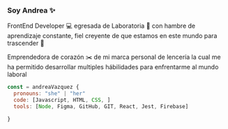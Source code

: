 ### Soy Andrea ✨ 

FrontEnd Developer 💻 egresada de Laboratoria 💛 con hambre de aprendizaje constante, fiel creyente de que estamos en este mundo para trascender 🍾

Emprendedora de corazón ✂️ de mi marca personal de lencería la cual me ha permitido desarrollar multiples hábilidades para enfrentarme al mundo laboral

```Javascript
const = andreaVazquez {
  pronouns: "she" | "her"
  code: [Javascript, HTML, CSS, ]
  tools: [Node, Figma, GitHub, GIT, React, Jest, Firebase]

}
```

